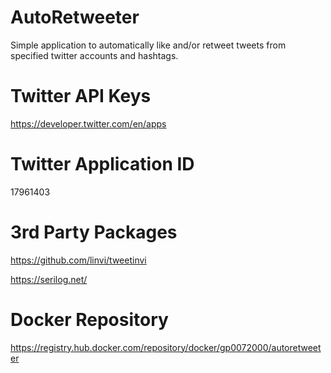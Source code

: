 # AutoRetweeter
Simple application to automatically like and/or retweet tweets from specified twitter accounts and hashtags.

# Twitter API Keys 
https://developer.twitter.com/en/apps

# Twitter Application ID
17961403

# 3rd Party Packages
https://github.com/linvi/tweetinvi

https://serilog.net/

# Docker Repository
https://registry.hub.docker.com/repository/docker/gp0072000/autoretweeter
